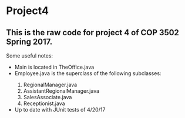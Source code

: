 # Project4

<h2>This is the raw code for project 4 of COP 3502 Spring 2017. </h2>

<p>Some useful notes:</p>
<ul>
<li>Main is located in TheOffice.java</li>
<li>Employee.java is the superclass of the following subclasses:</li>
<ol>
<li>RegionalManager.java</li>
<li>AssistantRegionalManager.java</li>
<li>SalesAssociate.java</li>
<li>Receptionist.java</li>
</ol>
<li>Up to date with JUnit tests of 4/20/17</li>
</ul>
